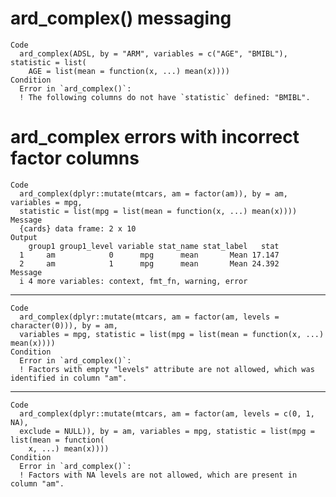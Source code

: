 # ard_complex() messaging

    Code
      ard_complex(ADSL, by = "ARM", variables = c("AGE", "BMIBL"), statistic = list(
        AGE = list(mean = function(x, ...) mean(x))))
    Condition
      Error in `ard_complex()`:
      ! The following columns do not have `statistic` defined: "BMIBL".

# ard_complex errors with incorrect factor columns

    Code
      ard_complex(dplyr::mutate(mtcars, am = factor(am)), by = am, variables = mpg,
      statistic = list(mpg = list(mean = function(x, ...) mean(x))))
    Message
      {cards} data frame: 2 x 10
    Output
        group1 group1_level variable stat_name stat_label   stat
      1     am            0      mpg      mean       Mean 17.147
      2     am            1      mpg      mean       Mean 24.392
    Message
      i 4 more variables: context, fmt_fn, warning, error

---

    Code
      ard_complex(dplyr::mutate(mtcars, am = factor(am, levels = character(0))), by = am,
      variables = mpg, statistic = list(mpg = list(mean = function(x, ...) mean(x))))
    Condition
      Error in `ard_complex()`:
      ! Factors with empty "levels" attribute are not allowed, which was identified in column "am".

---

    Code
      ard_complex(dplyr::mutate(mtcars, am = factor(am, levels = c(0, 1, NA),
      exclude = NULL)), by = am, variables = mpg, statistic = list(mpg = list(mean = function(
        x, ...) mean(x))))
    Condition
      Error in `ard_complex()`:
      ! Factors with NA levels are not allowed, which are present in column "am".

